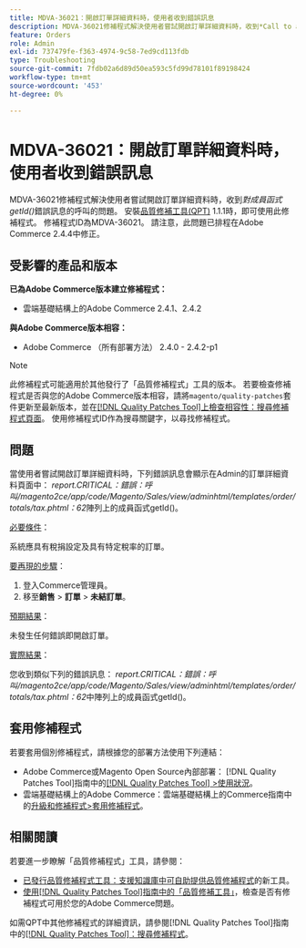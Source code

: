 ```yaml
---
title: MDVA-36021：開啟訂單詳細資料時，使用者收到錯誤訊息
description: MDVA-36021修補程式解決使用者嘗試開啟訂單詳細資料時，收到*Call to a member function getId()*錯誤訊息的問題。 安裝[Quality Patches Tool (QPT)](https://experienceleague.adobe.com/en/docs/commerce-operations/tools/quality-patches-tool/quality-patches-tool-to-self-serve-quality-patches) 1.1.1後，即可使用此修補程式。 修補程式ID為MDVA-36021。 請注意，此問題已排程在Adobe Commerce 2.4.4中修正。
feature: Orders
role: Admin
exl-id: 737479fe-f363-4974-9c58-7ed9cd113fdb
type: Troubleshooting
source-git-commit: 7fdb02a6d89d50ea593c5fd99d78101f89198424
workflow-type: tm+mt
source-wordcount: '453'
ht-degree: 0%

---
```


# MDVA-36021：開啟訂單詳細資料時，使用者收到錯誤訊息

MDVA-36021修補程式解決使用者嘗試開啟訂單詳細資料時，收到&#x200B;*對成員函式getId()*&#x200B;錯誤訊息的呼叫的問題。 安裝[品質修補工具(QPT)](https://experienceleague.adobe.com/en/docs/commerce-operations/tools/quality-patches-tool/quality-patches-tool-to-self-serve-quality-patches) 1.1.1時，即可使用此修補程式。 修補程式ID為MDVA-36021。 請注意，此問題已排程在Adobe Commerce 2.4.4中修正。

## 受影響的產品和版本

**已為Adobe Commerce版本建立修補程式：**

* 雲端基礎結構上的Adobe Commerce 2.4.1、2.4.2

**與Adobe Commerce版本相容：**

* Adobe Commerce （所有部署方法） 2.4.0 - 2.4.2-p1

>[!NOTE]
>
>此修補程式可能適用於其他發行了「品質修補程式」工具的版本。 若要檢查修補程式是否與您的Adobe Commerce版本相容，請將`magento/quality-patches`套件更新至最新版本，並在[[!DNL Quality Patches Tool]上檢查相容性：搜尋修補程式頁面](https://experienceleague.adobe.com/en/docs/commerce-operations/tools/quality-patches-tool/quality-patches-tool-to-self-serve-quality-patches)。 使用修補程式ID作為搜尋關鍵字，以尋找修補程式。

## 問題

當使用者嘗試開啟訂單詳細資料時，下列錯誤訊息會顯示在Admin的訂單詳細資料頁面中： *report.CRITICAL：錯誤：呼叫/magento2ce/app/code/Magento/Sales/view/adminhtml/templates/order/totals/tax.phtml：62*&#x200B;陣列上的成員函式getId()。

<u>必要條件</u>：

系統應具有稅捐設定及具有特定稅率的訂單。

<u>要再現的步驟</u>：

1. 登入Commerce管理員。
1. 移至&#x200B;**銷售** > **訂單** > **未結訂單**。

<u>預期結果</u>：

未發生任何錯誤即開啟訂單。

<u>實際結果</u>：

您收到類似下列的錯誤訊息： *report.CRITICAL：錯誤：呼叫/magento2ce/app/code/Magento/Sales/view/adminhtml/templates/order/totals/tax.phtml：62*&#x200B;中陣列上的成員函式getId()。

## 套用修補程式

若要套用個別修補程式，請根據您的部署方法使用下列連結：

* Adobe Commerce或Magento Open Source內部部署： [!DNL Quality Patches Tool]指南中的[[!DNL Quality Patches Tool] >使用狀況](/help/tools/quality-patches-tool/usage.md)。
* 雲端基礎結構上的Adobe Commerce：雲端基礎結構上的Commerce指南中的[升級和修補程式>套用修補程式](https://experienceleague.adobe.com/docs/commerce-cloud-service/user-guide/develop/upgrade/apply-patches.html)。

## 相關閱讀

若要進一步瞭解「品質修補程式」工具，請參閱：

* [已發行品質修補程式工具：支援知識庫中可自助提供品質修補程式](https://experienceleague.adobe.com/en/docs/commerce-operations/tools/quality-patches-tool/quality-patches-tool-to-self-serve-quality-patches)的新工具。
* [使用[!DNL Quality Patches Tool]指南中的「品質修補工具」](/help/tools/quality-patches-tool/patches-available-in-qpt/check-patch-for-magento-issue-with-magento-quality-patches.md)，檢查是否有修補程式可用於您的Adobe Commerce問題。

如需QPT中其他修補程式的詳細資訊，請參閱[!DNL Quality Patches Tool]指南中的[[!DNL Quality Patches Tool]：搜尋修補程式](https://experienceleague.adobe.com/tools/commerce-quality-patches/index.html)。
